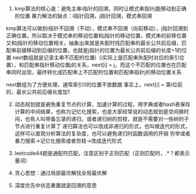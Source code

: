 <!--
 * @Author: your name
 * @Date: 2022-03-16 06:57:36
 * @LastEditTime: 2022-05-16 08:24:22
 * @LastEditors: yuzihan yuzihanyuzihan@163.com
 * @Description: 打开koroFileHeader查看配置 进行设置: https://github.com/OBKoro1/koro1FileHeader/wiki/%E9%85%8D%E7%BD%AE
 * @FilePath: /fe_interview/算法/算法思想.md
-->
1. kmp算法的核心是：避免主串i指针的回溯，同时让模式串指针j能移动到正确的位置
暴力解法的缺点：i指针回溯，j指针回溯，模式串回溯

kmp算法可以做到i指针不回溯（不动），模式串不回溯（向前移动），j指针回溯到正确位置。所以取决于模式串的移动位置和j指针的移动位置，模式串的前移位置又和j指针的移动位置相关。抽象出来就是失配时找匹配串的最长公共前后缀，匹配串前缀移动到后缀的位置，也就是j指针的位置为最长公共前后缀的长度+1的位置
next数组就是记录主串不匹配的位置i（i实际上是匹配串失配时对应的索引位置），和匹配串指针移动位置j的关系，next[i] = j，而这个不匹配的位置也在匹配串同时出现，最终转化成匹配串上不匹配的位置和匹配串指针j的移动位置关系

next数组为了方便处理，通常索引0的位置不放数据
事实上，next[i] = 第i位前的，最长公共前后缀长度加1

2. 动态规划就是避免重复节点的计算，加速计算的过程，用字典或者hash表保存计算的中间结果，也称为记忆化搜索，也是大家经常说的动态规划是空间换时间，也有人叫带备忘录的递归，或者递归树的剪枝，就是不需要对一些树的子节点进行重复计算了
递归算法也可以改成非递归的形式，也叫做迭代的形式，这样可以直观分析算法的复杂度，也可以避免递归时函数调用的开销
穷举或者暴力搜索->记忆化搜索或者剪枝->改成迭代形式

3. leetcode44题是通配符匹配，注意区别于正则匹配（正则匹配时，.*？都表示量词）

4. 贪心思想：通过局部最优解找全局最优解

5. 深度优先中状态重置就是回溯的意思
